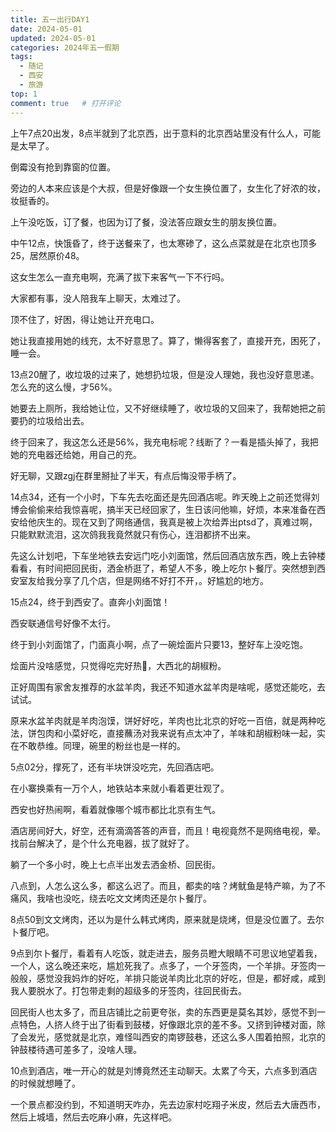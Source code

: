 ```yaml
---
title: 五一出行DAY1
date: 2024-05-01
updated: 2024-05-01
categories: 2024年五一假期
tags:
  - 随记
  - 西安
  - 旅游
top: 1
comment: true	# 打开评论
---
```


上午7点20出发，8点半就到了北京西，出于意料的北京西站里没有什么人，可能是太早了。

倒霉没有抢到靠窗的位置。

旁边的人本来应该是个大叔，但是好像跟一个女生换位置了，女生化了好浓的妆，妆挺香的。

上午没吃饭，订了餐，也因为订了餐，没法答应跟女生的朋友换位置。

中午12点，快饿昏了，终于送餐来了，也太寒碜了，这么点菜就是在北京也顶多25，居然原价48。

这女生怎么一直充电啊，充满了拔下来客气一下不行吗。

大家都有事，没人陪我车上聊天，太难过了。

顶不住了，好困，得让她让开充电口。

她让我直接用她的线充，太不好意思了。算了，懒得客套了，直接开充，困死了，睡一会。

13点20醒了，收垃圾的过来了，她想扔垃圾，但是没人理她，我也没好意思递。怎么充的这么慢，才56%。

她要去上厕所，我给她让位，又不好继续睡了，收垃圾的又回来了，我帮她把之前要扔的垃圾给出去。

终于回来了，我这怎么还是56%，我充电标呢？线断了？一看是插头掉了，我把她的充电器还给她，用自己的充。

好无聊，又跟zgj在群里掰扯了半天，有点后悔没带手柄了。

14点34，还有一个小时，下车先去吃面还是先回酒店呢。昨天晚上之前还觉得刘博会偷偷来给我惊喜呢，搞半天已经回家了，生日该问他嘛，好烦，本来准备在西安给他庆生的。现在又到了网络通信，我真是被上次给弄出ptsd了，真难过啊，只能默默流泪，这次鸽我我竟然就只有伤心，连泪都挤不出来。

先这么计划吧，下车坐地铁去安远门吃小刘面馆，然后回酒店放东西，晚上去钟楼看看，有时间把回民街，洒金桥逛了，希望人不多，晚上吃尔卜餐厅。突然想到西安室友给我分享了几个店，但是网络不好打不开，。好尴尬的地方。

15点24，终于到西安了。直奔小刘面馆！

西安联通信号好像不太行。

终于到小刘面馆了，门面真小啊，点了一碗烩面片只要13，整好车上没吃饱。

烩面片没啥感觉，只觉得吃完好热🫠，大西北的胡椒粉。

正好周围有家舍友推荐的水盆羊肉，我还不知道水盆羊肉是啥呢，感觉还能吃，去试试。

原来水盆羊肉就是羊肉泡馍，饼好好吃，羊肉也比北京的好吃一百倍，就是两种吃法，饼包肉和小菜好吃，直接蘸汤对我来说有点太冲了，羊味和胡椒粉味一起，实在不敢恭维。同理，碗里的粉丝也是一样的。

5点02分，撑死了，还有半块饼没吃完，先回酒店吧。

在小寨换乘有一万个人，地铁站本来就小看着更壮观了。

西安也好热闹啊，看着就像哪个城市都比北京有生气。

酒店房间好大，好空，还有滴滴答答的声音，而且！电视竟然不是网络电视，晕‍。
找前台解决了，是个什么充电器，拔了就好了。

躺了一个多小时，晚上七点半出发去洒金桥、回民街。

八点到，人怎么这么多，都这么迟了。而且，都卖的啥？烤鱿鱼是特产嘛，为了不痛风，我啥也没吃，绕去吃文文烤肉还是尔卜餐厅。

8点50到文文烤肉，还以为是什么韩式烤肉，原来就是烧烤，但是没位置了。去尔卜餐厅吧。

9点到尔卜餐厅，看着有人吃饭，就走进去，服务员瞪大眼睛不可思议地望着我，一个人，这么晚还来吃，尴尬死我了。点多了，一个牙签肉，一个羊排。牙签肉一般般，感觉没我妈炸的好吃，羊排只能说羊肉比北京的好吃，但是，都好咸，咸到我人要脱水了。打包带走剩的超级多的牙签肉，往回民街去。

回民街人也太多了，而且店铺比之前更夸张，卖的东西更是莫名其妙，感觉不到一点特色，人挤人终于出了街看到鼓楼，好像跟北京的差不多。又挤到钟楼对面，除了会发光，感觉就是北京，难怪叫西安的南锣鼓巷，还这么多人围着拍照，北京的钟鼓楼待遇可差多了，没啥人理。

10点到酒店，唯一开心的就是刘博竟然还主动聊天。太累了今天，六点多到酒店的时候就想睡了。

一个景点都没约到，不知道明天咋办，先去边家村吃翔子米皮，然后去大唐西市，然后上城墙，然后去吃麻小麻，先这样吧。
